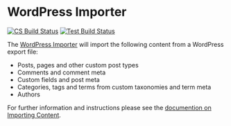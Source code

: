 # WordPress Importer

[![CS Build Status](https://github.com/WordPress/wordpress-importer/workflows/CS/badge.svg)](https://github.com/WordPress/wordpress-importer/actions?query=workflow%3ACS)
[![Test Build Status](https://github.com/WordPress/wordpress-importer/workflows/Test/badge.svg)](https://github.com/WordPress/wordpress-importer/actions?query=workflow%3ATest)

The [WordPress Importer](https://wordpress.org/plugins/wordpress-importer/) will import the following content from a WordPress export file:

* Posts, pages and other custom post types
* Comments and comment meta
* Custom fields and post meta
* Categories, tags and terms from custom taxonomies and term meta
* Authors

For further information and instructions please see the [documention on Importing Content](https://wordpress.org/support/article/importing-content/#wordpress).
